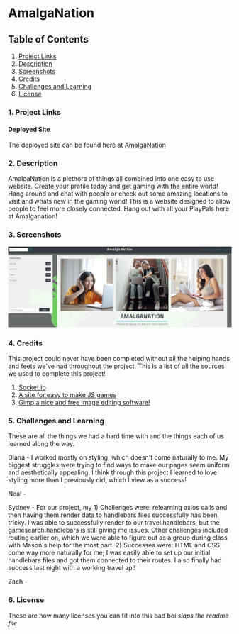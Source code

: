# AmalgaNation

## Table of Contents
1. [ Project Links ](#links)
2. [ Description ](#description)
3. [ Screenshots ](#screenshots)
4. [ Credits ](#credits)
5. [ Challenges and Learning ](#challenges/learning)
6. [ License ](#license)

<a name = "links"></a>

### 1. Project Links

#### Deployed Site

The deployed site can be found here at [AmalgaNation](https://fast-woodland-71053.herokuapp.com/)

<a name = "description"></a>

### 2. Description

AmalgaNation is a plethora of things all combined into one easy to use website. Create your profile today and get gaming with the entire world! Hang around and chat with people or check out some amazing locations to visit and whats new in the gaming world! This is a website designed to allow people to feel more closely connected. Hang out with all your PlayPals here at Amalganation!

<a name = "screenshots"></a>

### 3. Screenshots

![Home page](./public/css/images/frontpage.jpg)


<a name = "credits"></a>

### 4. Credits

This project could never have been completed without all the helping hands and feets we've had throughout the project.
This is a list of all the sources we used to complete this project!

1. [Socket.io](https://socket.io/)
2. [A site for easy to make JS games](https://www.ansoriweb.com/2020/03/javascript-game.html)
3. [Gimp a nice and free image editing software!](https://www.gimp.org/)

<a name = "challenges/learning"></a>

### 5. Challenges and Learning

These are all the things we had a hard time with and the things each of us learned along the way.

Diana - I worked mostly on styling, which doesn't come naturally to me. My biggest struggles were trying to find ways to make our pages seem uniform and aesthetically appealing. I think through this project I learned to love styling more than I previously did, which I view as a success!

Neal - 

Sydney - For our project, my 1) Challenges were: relearning axios calls and then having them render data to handlebars files successfully has been tricky. I was able to successfully render to our travel.handlebars, but the gamesearch.handlebars is still giving me issues. Other challenges included routing earlier on, which we were able to figure out as a group during class with Mason's help for the most part. 2) Successes were: HTML and CSS come way more naturally for me; I was easily able to set up our initial handlebars files and got them connected to their routes. I also finally had success last night with a working travel api!

Zach - 


<a name = "license"></a>

### 6. License

These are how many licenses you can fit into this bad boi *slaps the readme file*